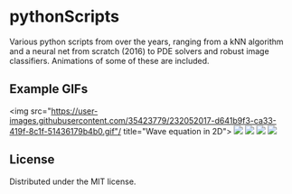 # pythonScripts
Various python scripts from over the years, ranging from a kNN algorithm and a neural net from scratch (2016) to PDE solvers and robust image classifiers. Animations of some of these are included.

## Example GIFs

<img src="https://user-images.githubusercontent.com/35423779/232052017-d641b9f3-ca33-419f-8c1f-51436179b4b0.gif"/ title="Wave equation in 2D">
<img src="https://user-images.githubusercontent.com/35423779/232046335-c740bde0-1e6d-4d87-af97-df29b879654c.gif"/>
<img src="https://user-images.githubusercontent.com/35423779/232048497-449c9d0b-819e-4fe7-8ef5-ecce70e9bd78.gif"/>
<img src="https://user-images.githubusercontent.com/35423779/232052730-fac5c7a0-72b4-4748-8f6b-747059cad00b.gif"/>
<img src="https://user-images.githubusercontent.com/35423779/232050991-baea149a-46e5-42c0-9d10-1ed8160ca625.gif"/>

## License

Distributed under the MIT license.
